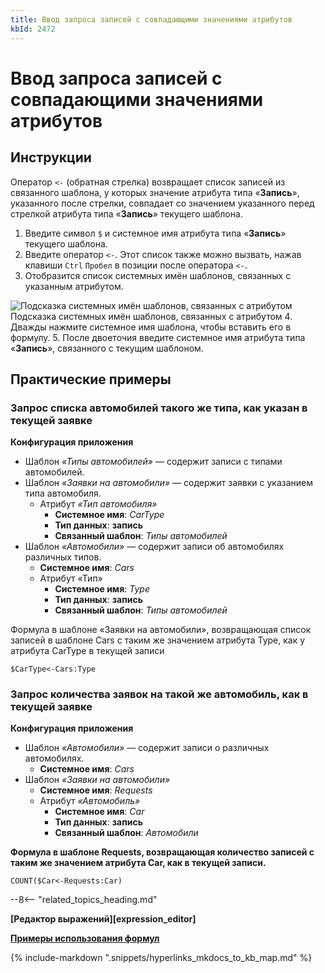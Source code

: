 ```yaml
---
title: Ввод запроса записей с совпадающими значениями атрибутов
kbId: 2472
---
```


# Ввод запроса записей с совпадающими значениями атрибутов

## Инструкции

Оператор `<-` (обратная стрелка) возвращает список записей из связанного шаблона, у которых значение атрибута типа «**Запись**», указанного после стрелки, совпадает со значением указанного перед стрелкой атрибута типа «**Запись**» текущего шаблона.

1. Введите символ `$` и системное имя атрибута типа «**Запись**» текущего шаблона.
2. Введите оператор `<-`. Этот список также можно вызвать, нажав клавиши `Ctrl` `Пробел` в позиции после оператора `<-`.
3. Отобразится список системных имён шаблонов, связанных с указанным атрибутом.
![Подсказка системных имён шаблонов, связанных с атрибутом](https://kb.comindware.ru/assets/formula_editor_templates_linked_with_attribute_autocomplete.png)
Подсказка системных имён шаблонов, связанных с атрибутом
4. Дважды нажмите системное имя шаблона, чтобы вставить его в формулу.
5. После двоеточия введите системное имя атрибута типа «**Запись**», связанного с текущим шаблоном.

## Практические примеры

### Запрос списка автомобилей такого же типа, как указан в текущей заявке

**Конфигурация приложения**

- Шаблон *«Типы автомобилей»* — содержит записи с типами автомобилей.
- Шаблон *«Заявки на автомобили»* — содержит заявки с указанием типа автомобиля.
    - Атрибут *«Тип автомобиля»*
        - **Системное имя**: *CarType*
        - **Тип данных**: **запись**
        - **Связанный шаблон**: *Типы автомобилей*
- Шаблон *«Автомобили»* — содержит записи об автомобилях различных типов.
    - **Системное имя**: *Cars*
    - Атрибут «Тип»
        - **Системное имя**: *Type*
        - **Тип данных**: **запись**
        - **Связанный шаблон**: *Типы автомобилей*

Формула в шаблоне «Заявки на автомобили», возвращающая список записей в шаблоне Cars с таким же значением атрибута Type, как у атрибута CarType в текущей записи

```
$CarType<-Cars:Type
```

### Запрос количества заявок на такой же автомобиль, как в текущей заявке

**Конфигурация приложения**

- Шаблон *«Автомобили»* — содержит записи о различных автомобилях.
    - **Системное имя**: *Cars*
- Шаблон *«Заявки на автомобили»*
    - **Системное имя**: *Requests*
    - Атрибут *«Автомобиль»*
        - **Системное имя**: *Car*
        - **Тип данных**: **запись**
        - **Связанный шаблон**: *Автомобили*

**Формула в шаблоне Requests, возвращающая количество записей с таким же значением атрибута Car, как в текущей записи.**

```
COUNT($Car<-Requests:Car)
```

--8<-- "related_topics_heading.md"

**[Редактор выражений][expression_editor]**

**[Примеры использования формул](https://kb.comindware.ru/category.php?id=409)**

{% include-markdown ".snippets/hyperlinks_mkdocs_to_kb_map.md" %}
